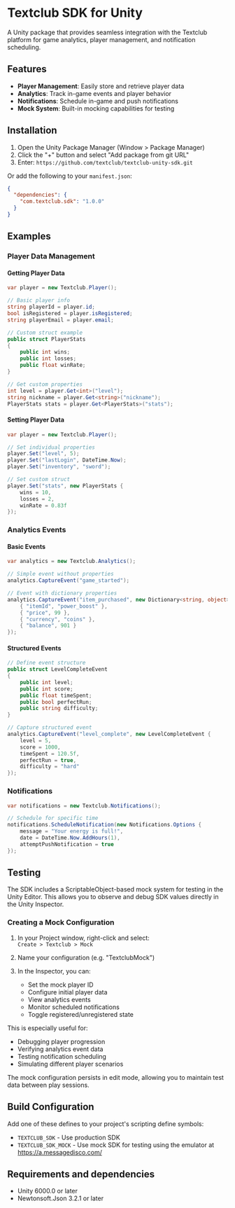 # Textclub SDK for Unity

A Unity package that provides seamless integration with the Textclub platform for game analytics, player management, and notification scheduling.

## Features

- **Player Management**: Easily store and retrieve player data 
- **Analytics**: Track in-game events and player behavior
- **Notifications**: Schedule in-game and push notifications
- **Mock System**: Built-in mocking capabilities for testing

## Installation

1. Open the Unity Package Manager (Window > Package Manager)
2. Click the "+" button and select "Add package from git URL"
3. Enter: `https://github.com/textclub/textclub-unity-sdk.git`

Or add the following to your `manifest.json`:

```json
{
  "dependencies": {
    "com.textclub.sdk": "1.0.0"
  }
}
```

## Examples

### Player Data Management

#### Getting Player Data
```csharp
var player = new Textclub.Player();

// Basic player info
string playerId = player.id;
bool isRegistered = player.isRegistered;
string playerEmail = player.email;

// Custom struct example
public struct PlayerStats
{
    public int wins;
    public int losses;
    public float winRate;
}

// Get custom properties
int level = player.Get<int>("level");
string nickname = player.Get<string>("nickname");
PlayerStats stats = player.Get<PlayerStats>("stats");
```

#### Setting Player Data

```csharp
var player = new Textclub.Player();

// Set individual properties
player.Set("level", 5);
player.Set("lastLogin", DateTime.Now);
player.Set("inventory", "sword");

// Set custom struct
player.Set("stats", new PlayerStats {
    wins = 10,
    losses = 2,
    winRate = 0.83f
});
```

### Analytics Events

#### Basic Events
```csharp
var analytics = new Textclub.Analytics();

// Simple event without properties
analytics.CaptureEvent("game_started");

// Event with dictionary properties
analytics.CaptureEvent("item_purchased", new Dictionary<string, object> {
    { "itemId", "power_boost" },
    { "price", 99 },
    { "currency", "coins" },
    { "balance", 901 }
});
```

#### Structured Events
```csharp
// Define event structure
public struct LevelCompleteEvent
{
    public int level;
    public int score;
    public float timeSpent;
    public bool perfectRun;
    public string difficulty;
}

// Capture structured event
analytics.CaptureEvent("level_complete", new LevelCompleteEvent {
    level = 5,
    score = 1000,
    timeSpent = 120.5f,
    perfectRun = true,
    difficulty = "hard"
});
```

### Notifications

```csharp
var notifications = new Textclub.Notifications();

// Schedule for specific time
notifications.ScheduleNotification(new Notifications.Options {
    message = "Your energy is full!",
    date = DateTime.Now.AddHours(1),
    attemptPushNotification = true
});

```

## Testing

The SDK includes a ScriptableObject-based mock system for testing in the Unity Editor. This allows you to observe and debug SDK values directly in the Unity Inspector.

### Creating a Mock Configuration

1. In your Project window, right-click and select:  
   `Create > Textclub > Mock`

2. Name your configuration (e.g. "TextclubMock")

3. In the Inspector, you can:
   - Set the mock player ID
   - Configure initial player data
   - View analytics events
   - Monitor scheduled notifications
   - Toggle registered/unregistered state

This is especially useful for:
- Debugging player progression
- Verifying analytics event data
- Testing notification scheduling
- Simulating different player scenarios

The mock configuration persists in edit mode, allowing you to maintain test data between play sessions.

## Build Configuration

Add one of these defines to your project's scripting define symbols:

- `TEXTCLUB_SDK` - Use production SDK
- `TEXTCLUB_SDK_MOCK` - Use mock SDK for testing using the emulator at https://a.messagedisco.com/

## Requirements and dependencies

- Unity 6000.0 or later
- Newtonsoft.Json 3.2.1 or later
